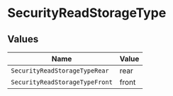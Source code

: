 # SecurityReadStorageType


## Values

| Name                           | Value                          |
| ------------------------------ | ------------------------------ |
| `SecurityReadStorageTypeRear`  | rear                           |
| `SecurityReadStorageTypeFront` | front                          |